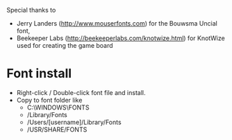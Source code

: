﻿Special thanks to

* Jerry Landers (http://www.mouserfonts.com) for the Bouwsma Uncial font,
* Beekeeper Labs (http://beekeeperlabs.com/knotwize.html) for KnotWize used for creating the game board

Font install
============

* Right-click / Double-click font file and install.
* Copy to font folder like
    * C:\WINDOWS\FONTS
    * /Library/Fonts
    * /Users/[username]/Library/Fonts
    * /USR/SHARE/FONTS
